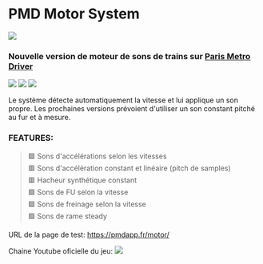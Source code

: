# PMD Motor System

<img src="https://img.shields.io/badge/version-bêta%201-informational">

### Nouvelle version de moteur de sons de trains sur [Paris Metro Driver](https://metrodriver.ddns.net)

<a href="https://github.com/lapatatedouce59/pmdMotor/commits/master"><img src="https://img.shields.io/github/last-commit/lapatatedouce59/pmdMotor?style=plastic"></a> <a href="https://github.com/lapatatedouce59/pmdMotor/issues"><img src="https://img.shields.io/github/issues-raw/lapatatedouce59/pmdMotor?style=plastic"></a> <a href="https://github.com/lapatatedouce59/pmdMotor/pulls"><img src="https://img.shields.io/github/issues-pr-raw/lapatatedouce59/pmdMotor?style=plastic"></a> 

Le système détecte automatiquement la vitesse et lui applique un son propre.
Les prochaines versions prévoient d'utiliser un son constant pitché au fur et à mesure.

### FEATURES:
> 🟩 Sons d'accélérations selon les vitesses <br>
> 🟥 Sons d'accélération constant et linéaire (pitch de samples) <br>
> 🟥 Hacheur synthétique constant <br>
> 🟩 Sons de FU selon la vitesse <br>
> 🟩 Sons de freinage selon la vitesse <br>
> 🟩 Sons de rame steady <br>

URL de la page de test: https://pmdapp.fr/motor/

Chaine Youtube oficielle du jeu: <a href="https://www.youtube.com/@ParisMetroDriver"><img src="https://img.shields.io/youtube/channel/subscribers/UChuAsEQaHg7-uqm4su6qv9g?style=social"></a>